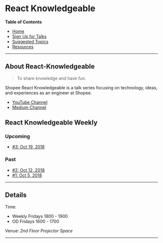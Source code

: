 # React Knowledgeable

**Table of Contents**

- [Home](#about)
- [Sign Up for Talks](./scheduling/sign-up-for-talks.md)
- [Suggested Topics](./suggested-topics.md)
- [Resources](./resources.md)

---

## About React-Knowledgeable

> To share knowledge and have fun.

Shopee React Knowledgeable is a talk series focusing on technology, ideas, and experiences as an engineer at Shopee.

- [YouTube Channel](https://www.youtube.com/channel/UCswxnKjnWhnSR00wC1J8LZA)
- [Medium Channel](https://medium.com/shopee-react-knowledgeable)

## React Knowledgeable Weekly

### Upcoming

- [#3: Oct 19, 2018](./weekly/no-3-oct-19.md)

### Past

- [#2: Oct 12, 2018](./weekly/no-2-oct-12.md)
- [#1: Oct 5, 2018](./weekly/no-1-oct-5.md)

---

## Details

Time:

- Weekly Fridays 1800 - 1900
- OD Fridays 1600 - 1700

Venue: _2nd Floor Projector Space_

---
